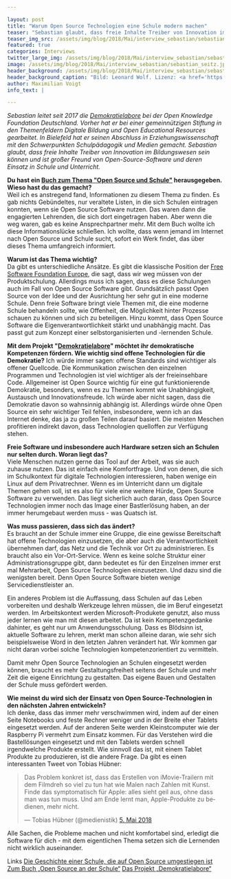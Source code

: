 ```yaml
---

layout: post
title: "Warum Open Source Technologien eine Schule modern machen"
teaser: "Sebastian glaubt, dass freie Inhalte Treiber von Innovation im Bildungswesen sein können und ist großer Freund von Open-Source-Software und deren Einsatz in Schule und Unterricht - ein Interview"
teaser_img_src: /assets/img/blog/2018/Mai/interview_sebastian/sebastian_seitz.jpg
featured: true
categories: Interviews
twitter_large_img: /assets/img/blog/2018/Mai/interview_sebastian/sebastian_seitz.jpg
image: /assets/img/blog/2018/Mai/interview_sebastian/sebastian_seitz.jpg
header_background: /assets/img/blog/2018/Mai/interview_sebastian/sebastian_seitz.jpg
header_background_caption: "Bild: Leonard Wolf. Lizenz: <a href='https://creativecommons.org/licenses/by/4.0/'>CC-BY 4.0</a>"
author: Maximilian Voigt
info_text: |

---
```

*Sebastian leitet seit 2017 die [Demokratielabore](https://demokratielabore.de/) bei der Open Knowledge Foundation Deutschland. Vorher hat er bei einer gemeinnützigen Stiftung in den Themenfeldern Digitale Bildung und Open Educational Resources gearbeitet. In Bielefeld hat er seinen Abschluss in Erziehungswissenschaft mit den Schwerpunkten Schulpädagogik und Medien gemacht. Sebastian glaubt, dass freie Inhalte Treiber von Innovation im Bildungswesen sein können und ist großer Freund von Open-Source-Software und deren Einsatz in Schule und Unterricht.*

**Du hast ein [Buch zum Thema "Open Source und
Schule"](https://open-educational-resources.de/wp-content/uploads/Open-Source-und-Schule1.pdf) herausgegeben. Wieso hast du das gemacht?**<br>
Weil ich es anstregend fand, Informationen zu diesem Thema zu finden. Es gab nichts Gebündeltes, nur veraltete Listen, in die sich Schulen eintragen konnten, wenn sie Open Source Software nutzen. Das waren dann die engagierten Lehrenden, die sich dort eingetragen haben. Aber wenn die weg waren, gab es keine Ansprechpartner mehr. Mit dem Buch wollte ich diese Informationslücke schließen. Ich wollte, dass wenn jemand im Internet nach Open Source und Schule sucht, sofort ein Werk findet, das über dieses Thema umfangreich informiert. 

**Warum ist das Thema wichtig?**<br>
Da gibt es unterschiedliche Ansätze. Es gibt die klassische Position der [Free Software Foundation Europe](https://fsfe.org/index.de.html), die sagt, dass wir weg müssen von der Produktschulung. Allerdings muss ich sagen, dass es diese Schulungen auch im Fall von Open Source Software gibt. 
Grundsätzlich passt Open Source von der Idee und der Ausrichtung her sehr gut in eine moderne Schule. Denn freie Software bringt viele Themen mit, die eine moderne Schule behandeln sollte, wie Offenheit, die Möglichkeit hinter Prozesse schauen zu können und sich zu beteiligen. Hinzu kommt, dass Open Source Software die Eigenverantwortlichkeit stärkt und unabhängig macht. Das passt gut zum Konzept einer selbstorganisierten und -lernenden Schule. 

**Mit dem Projekt "[Demokratielabore](https://demokratielabore.de/)" möchtet ihr demokratische Kompetenzen fördern. Wie wichtig sind offene Technologien für die Demokratie?**
Ich würde immer sagen: offene Standards sind wichtiger als offener Quellcode. Die Kommunikation zwischen den einzelnen Programmen und Technologien ist viel wichtiger als der freieinsehbare Code. 
Allgemeiner ist Open Source wichtig für eine gut funktionierende Demokratie, besonders, wenn es zu Themen kommt wie Unabhängigkeit, Austausch und Innovationsfreude. Ich würde aber nicht sagen, dass die Demokratie davon so wahnsinnig abhängig ist. Allerdings würde ohne Open Source ein sehr wichtiger Teil fehlen, insbesondere, wenn ich an das Internet denke, das ja zu großen Teilen darauf basiert. 
Die meisten Meschen profitieren indirekt davon, dass Technologien quelloffen zur Verfügung stehen. 

**Freie Software und insbesondere auch Hardware setzen sich an Schulen nur selten durch. Woran liegt das?**<br>
Viele Menschen nutzen gerne das Tool auf der Arbeit, was sie auch zuhause nutzen. Das ist einfach eine Komfortfrage. Und von denen, die sich im Schulkontext für digitale Technologien interessieren, haben wenige ein Linux auf dem Privatrechner. Wenn es im Unterricht dann um digitale Themen gehen soll, ist es also für viele eine weitere Hürde, Open Source Software zu verwenden. Das liegt sicherlich auch daran, dass Open Source Technologien immer noch das Image einer Bastlerlösung haben, an der immer herumgebaut werden muss - was Quatsch ist. 

**Was muss passieren, dass sich das ändert?**<br>
Es braucht an der Schule immer eine Gruppe, die eine gewisse Bereitschaft hat offene Technologien einzusetzen, die aber auch die Verantwortlichkeit übernehmen darf, das Netz und die Technik vor Ort zu administrieren. Es braucht also ein Vor-Ort-Service. Wenn es keine solche Struktur einer Administrationsgruppe gibt, dann bedeutet es für den Einzelnen immer erst mal Mehrarbeit, Open Source Technologien einzusetzen. Und dazu sind die wenigsten bereit. Denn Open Source Software bieten wenige Servicedienstleister an. 

Ein anderes Problem ist die Auffassung, dass Schulen auf das Leben vorbereiten und deshalb Werkzeuge lehren müssen, die im Beruf eingesetzt werden. Im Arbeitskontext werden Microsoft-Produkete genutzt, also muss jeder lernen wie man mit diesen arbeitet. Da ist kein Kompetenzgedanke dahinter, es geht nur um Anwendungsschulung. Dass es Blödsinn ist, aktuelle Software zu lehren, merkt man schon alleine daran, wie sehr sich beispielsweise Word in den letzten Jahren verändert hat. Wir kommen gar nicht daran vorbei solche Technologien kompetenzorientiert zu vermitteln. 

Damit mehr Open Source Technologien an Schulen eingesetzt werden können, braucht es mehr Gestaltungsfreiheit seitens der Schule und mehr Zeit die eigene Einrichtung zu gestalten. Das eigene Bauen und Gestalten der Schule muss gefördert werden.

**Wie meinst du wird sich der Einsatz von Open Source-Technologien in den nächsten Jahren entwickeln?**<br>
Ich denke, dass das immer mehr verschwimmen wird, indem auf der einen Seite Notebooks und feste Rechner weniger  und in der Breite eher Tablets eingesetzt werden. Auf der anderen Seite werden Kleinstcomputer wie der Raspberry Pi vermehrt zum Einsatz kommen. Für das Verstehen wird die Bastellösungen eingesetzt und mit den Tablets werden schnell irgendwelche Produkte erstellt. Wie sinnvoll das ist, mit einem Tablet Produkte zu produzieren, ist die andere Frage. Da gibt es einen interessanten Tweet von Tobias Hübner:

<blockquote class="twitter-tweet" data-lang="de"><p lang="de" dir="ltr">Das Problem konkret ist, dass das Erstellen von iMovie-Trailern mit dem Filmdreh so viel zu tun hat wie Malen nach Zahlen mit Kunst. Finde das symptomatisch für Apple: alles sieht geil aus, ohne dass man was tun muss. Und am Ende lernt man, Apple-Produkte zu bedienen, mehr nicht.</p>&mdash; Tobias Hübner (@medienistik) <a href="https://twitter.com/medienistik/status/992626735500943360?ref_src=twsrc%5Etfw">5. Mai 2018</a></blockquote>
<script async src="https://platform.twitter.com/widgets.js" charset="utf-8"></script>

Alle Sachen, die Probleme machen und nicht komfortabel sind, erledigt die Software für dich - mit dem eigentlichen Thema setzen sich die Lernenden nicht wirklich auseinander. 

<p class="link-list">
<span class="link-list-headline">Links</span>
<a class="external-link" href="https://irights.info/artikel/auf-neuen-schienen-umsteigen-auf-open-source-software-an-einem-gymnasium/25941" target="_blank">Die Geschichte einer Schule, die auf Open Source umgestiegen ist</a>
<a class="external-link" href="https://open-educational-resources.de/wp-content/uploads/Open-Source-und-Schule1.pdf" target="_blank">Zum Buch „Open Source an der Schule“</a>
<a class="external-link" href="https://demokratielabore.de/" target="_blank">Das Projekt „Demokratielabore“</a>
</p>
